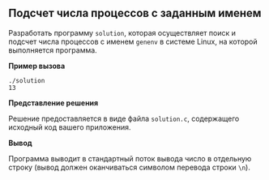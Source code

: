 ## Подсчет числа процессов с заданным именем
Разработать программу  `solution`, которая осуществляет поиск и подсчет числа процессов с именем  `genenv`  в системе Linux, на которой выполняется программа.

**Пример вызова**

```
./solution
13
```

**Представление решения**

Решение предоставляется в виде файла `solution.c`, содержащего исходный код вашего приложения.

**Вывод**

Программа выводит в стандартный поток вывода число в отдельную строку (вывод должен оканчиваться символом перевода строки `\n`).
